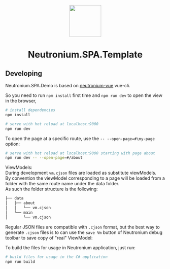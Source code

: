 <p align="center"><img width="100" src="https://raw.githubusercontent.com/NeutroniumCore/neutronium-vue/master/template/src/assets/logo.png"></p>
<h1 align="center">Neutronium.SPA.Template</h1>

## Developing

Neutronium.SPA.Demo is based on [neutronium-vue](https://github.com/NeutroniumCore/neutronium-vue) vue-cli.

So you need to run `npm install` first time and `npm run dev` to open the view in the browser,

``` bash
# install dependencies
npm install

# serve with hot reload at localhost:9000
npm run dev
```



To open the page at a specific route, use the `-- --open-page=#\my-page` option:


``` bash
# serve with hot reload at localhost:9000 starting with page about
npm run dev -- --open-page=#/about
```


ViewModels:<br>
During development `vm.cjson` files are loaded as substitute viewModels.<br> By convention the viewModel corresponding to a page will be loaded from a folder with the same route name under the data folder.<br>
As such the folder structure is the following:


``` bash
├── data
│   ├── about
│   │   └── vm.cjson
│   └── main
│       └── vm.cjson
```

Regular JSON files are compatible with `.cjson` format, but the best way to generate `.cjson` files is to can use the `save Vm` button of Neutronium debug toolbar to save copy of "real" ViewModel:


To build the files for usage in Neutronium application, just run:
``` bash
# build files for usage in the C# application
npm run build
```


